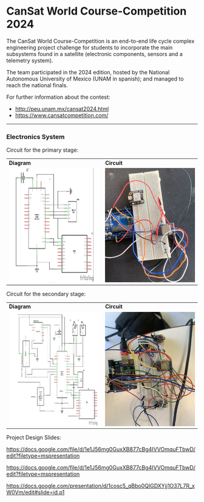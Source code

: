 # CanSat World Course-Competition 2024

The CanSat World Course-Competition is an end-to-end life cycle complex engineering project challenge for students to incorporate the main subsystems found in a satellite (electronic components, sensors and a telemetry system).

The team participated in the 2024 edition, hosted by the National Autonomous University of Mexico (UNAM in spanish); and managed to reach the national finals.

For further information about the contest:
* http://peu.unam.mx/cansat2024.html
* https://www.cansatcompetition.com/

----
### Electronics System

Circuit for the primary stage:

<div align="center">
    <table>
        <tr>
            <td><b>Diagram</b></td>
            <td><b>Circuit</b></td>
        </tr>
        <tr>
            <td>
                <a href="https://github.com/MateoMinghi/Photonics/blob/main/img/primary_diagram.png">
                    <img src="https://github.com/MateoMinghi/Photonics/blob/main/img/primary_diagram.png" width="300" height="300">
                </img></a>
            </td>
            <td>
                <a href="https://github.com/MateoMinghi/Photonics/blob/main/img/primary_circuit.jpeg">
                    <img src="https://github.com/MateoMinghi/Photonics/blob/main/img/primary_circuit.jpeg" width="300" height="300">
                </img></a>
            </td>
        </tr>
    </table>
</div>


Circuit for the secondary stage:

<div align="center">
    <table>
        <tr>
            <td><b>Diagram</b></td>
            <td><b>Circuit</b></td>
        </tr>
        <tr>
            <td>
                <a href="https://github.com/MateoMinghi/Photonics/blob/main/img/secondary_diagram.png">
                    <img src="https://github.com/MateoMinghi/Photonics/blob/main/img/secondary_diagram.png" width="300" height="300">
                </img></a>
            </td>
            <td>
                <a href="https://github.com/MateoMinghi/Photonics/blob/main/img/secnodary_circuit.jpeg">
                    <img src="https://github.com/MateoMinghi/Photonics/blob/main/img/secnodary_circuit.jpeg" width="300" height="300">
                </img></a>
            </td>
        </tr>
    </table>
</div>



Project Design Slides:

https://docs.google.com/file/d/1e1J56mg0GuxXB877cBg4IVVOmquFTbwD/edit?filetype=mspresentation

https://docs.google.com/file/d/1e1J56mg0GuxXB877cBg4IVVOmquFTbwD/edit?filetype=mspresentation

https://docs.google.com/presentation/d/1cosc5_qBbo0QIGDXYjj1O37L7R_xW0Vm/edit#slide=id.p1
 
